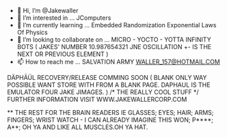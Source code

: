 - 👋 Hi, I’m @Jakewaller
- 👀 I’m interested in ... JComputers
- 🌱 I’m currently learning ... Embedded Randomization Exponential Laws Of Physics
- 💞️ I’m looking to collaborate on ... MICRO - YOCTO - YOTTA INFINITY BOTS ( JAKES' NUMBER 10.987654321 JNE OSCILLATION +- IS THE NEXT OR PREVIOUS ELEMENT )
- 📫 How to reach me ... SALVATION ARMY WALLER_157@HOTMAIL.COM

<!---
Jakewaller/Jakewaller is a ✨ special ✨ repository because its `README.md` (this file) appears on your GitHub profile.
You can click the Preview link to take a look at your changes.
--->
DÄPHÄÜL RECOVERY/RELEASE COMMING SOON ( BLANK ONLY WAY POSSIBLE WANT STORE WITH FROM A BLANK PAGE. DAPHAUL IS THE EMULATOR FOUR JAKE JIMAGES. ) /* THE REALLY COOL STUFF */ FURTHER INFORMATION VISIT WWW.JAKEWALLERCORP.COM


** THE REST FOR THE BRAIN READERS IE GLASSES; EYES; HAIR; ARMS; FINGERS; WRIST WATCH - I CAN ALREADY IMAGINE THIS WON; P****; A**; OH YA AND LIKE ALL MUSCLES.OH YA HAT.
